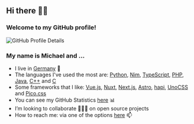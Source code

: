 ## Hi there 👋🏻

### Welcome to my GitHub profile!

![GitHub Profile Details](https://github-profile-summary-cards.vercel.app/api/cards/profile-details?username=mhrstmnn&theme=default)

<!--
**mhrstmnn/mhrstmnn** is a ✨ _special_ ✨ repository because its `README.md` (this file) appears on your GitHub profile.

Here are some ideas to get you started:

- 🔭 I’m currently working on ...
- 🌱 I’m currently learning ...
- 👯 I’m looking to collaborate on ...
- 🤔 I’m looking for help with ...
- 💬 Ask me about ...
- 📫 How to reach me: ...
- 😄 Pronouns: ...
- ⚡ Fun fact: ...
-->

### My name is Michael and …

- I live in [Germany](https://goo.gl/maps/K9EeGfAKvvNEEACPA) 📍
- The languages I've used the most are: [Python](https://www.python.org), [Nim](https://nim-lang.org), [TypeScript](https://www.typescriptlang.org), [PHP](https://www.php.net), [Java](https://www.oracle.com/java/), [C++](https://en.wikipedia.org/wiki/C%2B%2B) and [C](https://en.wikipedia.org/wiki/The_C_Programming_Language)
- Some frameworks that I like: [Vue.js](https://vuejs.org), [Nuxt](https://nuxt.com), [Next.js](https://nextjs.org), [Astro](https://astro.build), [hapi](https://hapi.dev), [UnoCSS](https://unocss.dev) and [Pico.css](https://picocss.com)
- You can see my GitHub Statistics [here](GitHub_Statistics.md) 📊
- I’m looking to collaborate 👨🏻‍💻 on open source projects
- How to reach me: via one of the options [here](https://links.hrstmnn.de) 📫
